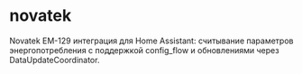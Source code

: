 # novatek
Novatek EM-129 интеграция для Home Assistant: считывание параметров энергопотребления с поддержкой config_flow и обновлениями через DataUpdateCoordinator.
